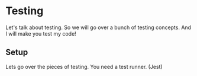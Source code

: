 # Testing

Let's talk about testing. So we will go over a bunch of testing concepts. And I will make you test my code!

## Setup

Lets go over the pieces of testing. You need a test runner. (Jest)


